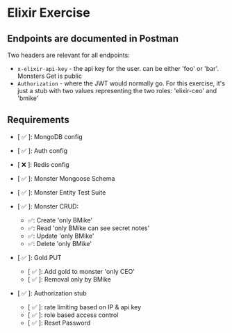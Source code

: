 # Elixir Exercise

## Endpoints are documented in Postman

Two headers are relevant for all endpoints:

- `x-elixir-api-key` - the api key for the user. can be either 'foo' or 'bar'. Monsters Get is public
- `Authorization` - where the JWT would normally go. For this exercise, it's just a stub with two values representing the two roles: 'elixir-ceo' and 'bmike'

## Requirements

- [ ✅ ]: MongoDB config
- [ ✅ ]: Auth config
- [ ❌ ]: Redis config

- [ ✅ ]: Monster Mongoose Schema
- [ ✅ ]: Monster Entity Test Suite

- [ ✅ ]: Monster CRUD:

  - ✅: Create 'only BMike'
  - ✅: Read 'only BMike can see secret notes'
  - ✅: Update 'only BMike'
  - ✅: Delete 'only BMike'

- [ ✅ ]: Gold PUT

  - [ ✅ ]: Add gold to monster 'only CEO'
  - [ ✅ ]: Removal only by BMike

- [ ✅ ]: Authorization stub
  - [ ✅ ]: rate limiting based on IP & api key
  - [ ✅ ]: role based access control
  - [ ✅ ]: Reset Password
